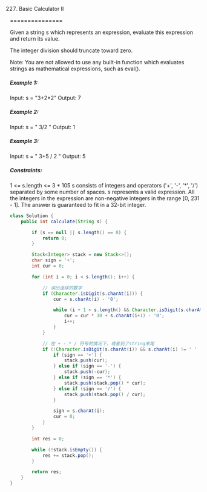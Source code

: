 227. Basic Calculator II

===============

Given a string s which represents an expression, evaluate this expression and return its value. 

The integer division should truncate toward zero.

Note: You are not allowed to use any built-in function which evaluates strings as mathematical expressions, such as eval().

##### Example 1:

Input: s = "3+2*2"
Output: 7

##### Example 2:

Input: s = " 3/2 "
Output: 1

##### Example 3:

Input: s = " 3+5 / 2 "
Output: 5

##### Constraints:

1 <= s.length <= 3 * 105
s consists of integers and operators ('+', '-', '*', '/') separated by some number of spaces.
s represents a valid expression.
All the integers in the expression are non-negative integers in the range [0, 231 - 1].
The answer is guaranteed to fit in a 32-bit integer.

```java
class Solution {
    public int calculate(String s) {

        if (s == null || s.length() == 0) {
            return 0;
        }

        Stack<Integer> stack = new Stack<>();
        char sign = '+';
        int cur = 0;

        for (int i = 0; i < s.length(); i++) {

            // 读出连续的数字
            if (Character.isDigit(s.charAt(i))) {
                cur = s.charAt(i) - '0';

                while (i + 1 < s.length() && Character.isDigit(s.charAt(i+1))) {
                    cur = cur * 10 + s.charAt(i+1) - '0';
                    i++;
                }
            }

            // 在 + - * / 符号的情况下，或者到了string末尾
            if (!Character.isDigit(s.charAt(i)) && s.charAt(i) != ' ' || i == s.length() -1) {
                if (sign == '+') {
                    stack.push(cur);
                } else if (sign == '-') {
                    stack.push(-cur);
                } else if (sign == '*') {
                    stack.push(stack.pop() * cur);
                } else if (sign == '/') {
                    stack.push(stack.pop() / cur);
                }

                sign = s.charAt(i);
                cur = 0;
            }
        }

        int res = 0;

        while (!stack.isEmpty()) {
            res += stack.pop();
        }

        return res;
    }
}
```

